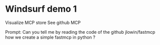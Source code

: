 # Windsurf demo 1

Visualize MCP store
See github MCP

Prompt: Can you tell me by reading the code of the github jlowin/fastmcp how we create a simple fastmcp in python ?